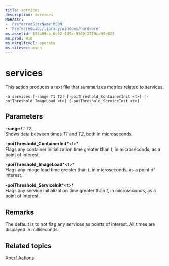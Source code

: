 ```yaml
---
title: services
description: services
MSHAttr:
- 'PreferredSiteName:MSDN'
- 'PreferredLib:/library/windows/hardware'
ms.assetid: 139a09db-6c62-449a-9369-2219cc99e823
ms.prod: W10
ms.mktglfcycl: operate
ms.sitesec: msdn
---
```


# services


This action produces a text file that summarizes metrics related to services.

``` syntax
-a services [-range T1 T2] [-poiThreshold_ContainerInit <t>] [-poiThreshold_ImageLoad <t>] [-poiThreshold_ServiceInit <t>]
```

## Parameters


<a href="" id="-ranget1-t2"></a>**-range***T1 T2*  
Shows data between times *T1* and *T2*, both in microseconds.

<a href="" id="-poithreshold-containerinit-t-"></a>**-poiThreshold\_ContainerInit***&lt;t&gt;*  
Flags any container initialization time greater than *t*, in microseconds, as a point of interest.

<a href="" id="-poithreshold-imageload-t-"></a>**-poiThreshold\_ImageLoad***&lt;t&gt;*  
Flags any image load time greater than *t*, in microseconds, as a point of interest.

<a href="" id="-poithreshold-serviceinit-t-"></a>**-poiThreshold\_ServiceInit***&lt;t&gt;*  
Flags any service initialization time greater than *t*, in microseconds, as a point of interest.

## Remarks


The default is to not flag any services as points of interest. All times are displayed in milliseconds.

## Related topics


[Xperf Actions](xperf-actions.md)

 

 







